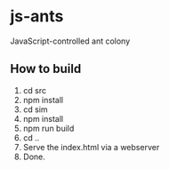 # js-ants
JavaScript-controlled ant colony

## How to build
1. cd src
2. npm install
3. cd sim
4. npm install
5. npm run build
6. cd ..
7. Serve the index.html via a webserver
8. Done.